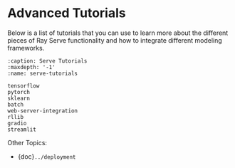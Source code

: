 # Advanced Tutorials

Below is a list of tutorials that you can use to learn more about the different pieces of
Ray Serve functionality and how to integrate different modeling frameworks.

```{toctree}
:caption: Serve Tutorials
:maxdepth: '-1'
:name: serve-tutorials

tensorflow
pytorch
sklearn
batch
web-server-integration
rllib
gradio
streamlit
```

Other Topics:

- {doc}`../deployment`
